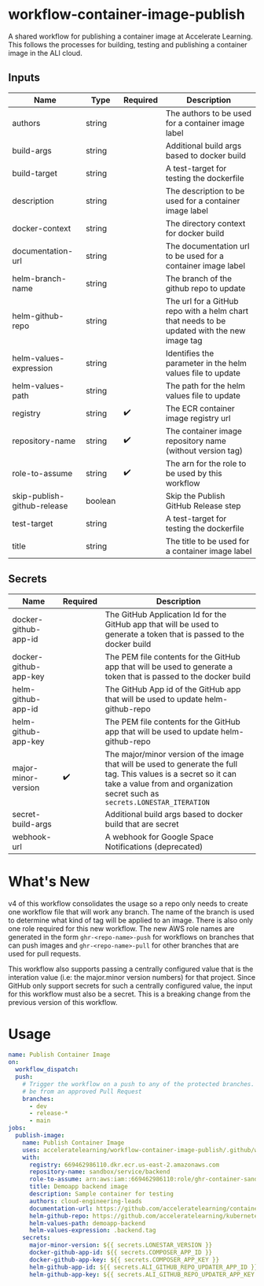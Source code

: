 # workflow-container-image-publish

A shared workflow for publishing a container image at Accelerate Learning. This follows the processes for building, testing and publishing a container image in the ALI cloud.
## Inputs

| Name | Type | Required | Description |
| ---- | ---- | -------- | ----------- |
| authors | string |  | The authors to be used for a container image label |
| build-args | string |  | Additional build args based to docker build |
| build-target | string |  | A test-target for testing the dockerfile |
| description | string |  | The description to be used for a container image label |
| docker-context | string |  | The directory context for docker build |
| documentation-url | string |  | The documentation url to be used for a container image label |
| helm-branch-name | string |  | The branch of the github repo to update |
| helm-github-repo | string |  | The url for a GitHub repo with a helm chart that needs to be updated with the new image tag |
| helm-values-expression | string |  | Identifies the parameter in the helm values file to update |
| helm-values-path | string |  | The path for the helm values file to update |
| registry | string | :heavy_check_mark: | The ECR container image registry url |
| repository-name | string | :heavy_check_mark: | The container image repository name (without version tag) |
| role-to-assume | string | :heavy_check_mark: | The arn for the role to be used by this workflow |
| skip-publish-github-release | boolean |  | Skip the Publish GitHub Release step |
| test-target | string |  | A test-target for testing the dockerfile |
| title | string |  | The title to be used for a container image label |
## Secrets

| Name | Required | Description |
| ---- | -------- | ----------- |
| docker-github-app-id |  | The GitHub Application Id for the GitHub app that will be used to generate a token that is passed to the docker build |
| docker-github-app-key |  | The PEM file contents for the GitHub app that will be used to generate a token that is passed to the docker build |
| helm-github-app-id |  | The GitHub App id of the GitHub app that will be used to update helm-github-repo |
| helm-github-app-key |  | The PEM file contents for the GitHub app that will be used to update helm-github-repo |
| major-minor-version | :heavy_check_mark: | The major/minor version of the image that will be used to generate the full tag.  This values is a secret so it can take a value from and organization secret such as `secrets.LONESTAR_ITERATION` |
| secret-build-args |  | Additional build args based to docker build that are secret |
| webhook-url |  | A webhook for Google Space Notifications (deprecated) |
# What's New

v4 of this workflow consolidates the usage so a repo only needs to create one workflow file that will work
any branch.  The name of the branch is used to determine what kind of tag will be applied to an image. 
There is also only one role required for this new workflow.  The new AWS role names are generated in the form
`ghr-<repo-name>-push` for workflows on branches that can push images and `ghr-<repo-name>-pull` for other
branches that are used for pull requests.

This workflow also supports passing a centrally configured value that is the interation value 
(i.e: the major.minor version numbers) for that project.  Since GitHub only support secrets for such a
centrally configured value, the input for this workflow must also be a secret.  This is a breaking change
from the previous version of this workflow.

# Usage

<!-- start usage -->
```yaml
name: Publish Container Image
on:
  workflow_dispatch:
  push:
    # Trigger the workflow on a push to any of the protected branches.  This is expected to 
    # be from an approved Pull Request
    branches:
      - dev
      - release-*
      - main
jobs:
  publish-image:
    name: Publish Container Image
    uses: acceleratelearning/workflow-container-image-publish/.github/workflows/shared-workflow.yaml@v4
    with:
      registry: 669462986110.dkr.ecr.us-east-2.amazonaws.com
      repository-name: sandbox/service/backend
      role-to-assume: arn:aws:iam::669462986110:role/ghr-container-sandbox-service-backend-push
      title: Demoapp backend image
      description: Sample container for testing
      authors: cloud-engineering-leads
      documentation-url: https://github.com/acceleratelearning/container-sandbox-service-backend
      helm-github-repo: https://github.com/acceleratelearning/kubernetes-stemscopes-v4-dev-app.git
      helm-values-path: demoapp-backend
      helm-values-expression: .backend.tag
    secrets:
      major-minor-version: ${{ secrets.LONESTAR_VERSION }}
      docker-github-app-id: ${{ secrets.COMPOSER_APP_ID }}
      docker-github-app-key: ${{ secrets.COMPOSER_APP_KEY }}
      helm-github-app-id: ${{ secrets.ALI_GITHUB_REPO_UPDATER_APP_ID }}
      helm-github-app-key: ${{ secrets.ALI_GITHUB_REPO_UPDATER_APP_KEY }}
```
<!-- end usage -->
